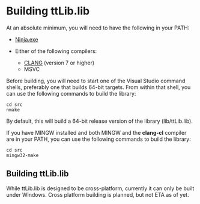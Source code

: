 # Building ttLib.lib

At an absolute minimum, you will need to have the following in your PATH:

- [Ninja.exe](https://github.com/ninja-build/ninja)

- Either of the following compilers:
  - [CLANG](https://clang.llvm.org/) (version 7 or higher)
  - MSVC

Before building, you will need to start one of the Visual Studio command shells, preferably one that builds 64-bit targets. From within that shell, you can use the following commands to build the library:

	cd src
	nmake

By default, this will build a 64-bit release version of the library (lib/ttLib.lib).

If you have MINGW installed and both MINGW and the **clang-cl** compiler are in your PATH, you can use the following commands to build the library:

	cd src
	mingw32-make

## Building ttLib.lib

While ttLib.lib is designed to be cross-platform, currently it can only be built under Windows. Cross platform building is planned, but not ETA as of yet.
